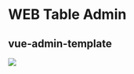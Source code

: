 

# WEB Table Admin



## vue-admin-template


![](https://github.com/ChenHaoHu/webtable-admin/logo/logo2.jpg)
